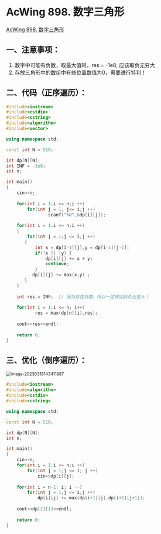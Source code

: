 # AcWing 898. 数字三角形  

[AcWing 898. 数字三角形  ](https://www.acwing.com/problem/content/description/900/)

## 一、注意事项：

1. 数字中可能有负数，取最大值时，res = -1e8;  应该取负无穷大
2. 存放三角形中的数组中有些位置数值为0，需要进行特判！

## 二、代码（正序遍历）：

```C++
#include<iostream>
#include<cstdio>
#include<cstring>
#include<algorithm>
#include<vector>

using namespace std;

const int N = 510;

int dp[N][N];
int INF = -1e8;
int n;

int main()
{
    cin>>n;
    
    for(int i = 1;i <= n;i ++)
        for(int j = 1; j<= i;j ++)
                scanf("%d",&dp[i][j]);
    
    for(int i = 1;i <= n;i ++)
    {    
        for(int j = 1;j <= i;j ++)
       {   
           int x = dp[i-1][j],y = dp[i-1][j-1];
           if(!x || !y) {
               dp[i][j] += x + y;
               continue;
           }
          dp[i][j] += max(x,y) ;
       }
    }
    
    int res = INF;  // 因为存在负数，所以一定得达到负无穷大！
    
    for(int i = 1;i <= n; i++)
           res = max(dp[n][i],res);
    
    cout<<res<<endl;
    
    return 0;
}
```

## 三、优化（倒序遍历）：

<img src="C:\Users\Hongwei Tang\AppData\Roaming\Typora\typora-user-images\image-20230318143411987.png" alt="image-20230318143411987" style="zoom: 80%;" />

```C++
#include<iostream>
#include<algorithm>
#include<cstdio>
#include<cstring>

using namespace std;

const int N = 510;

int dp[N][N];
int n;

int main()
{
    cin>>n;
    for(int i = 1;i <= n;i ++)
        for(int j = 1;j <= i; j ++)
            cin>>dp[i][j];
            
    for(int i = n-1; i; i --)
        for(int j = 1;j <= i;j ++)
            dp[i][j] += max(dp[i+1][j],dp[i+1][j+1]);
    
    cout<<dp[1][1]<<endl;
    
    return 0;
}
```

